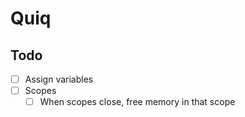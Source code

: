 # Quiq

## Todo

- [ ] Assign variables
- [ ] Scopes
  - [ ] When scopes close, free memory in that scope
